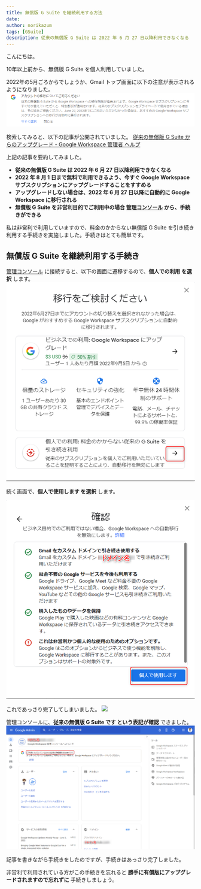 ```yaml
---
title: 無償版 G Suite を継続利用する方法
date: 
author: norikazum
tags: [GSuite]
description: 従来の無償版 G Suite は 2022 年 6 月 27 日以降利用できなくなる
---
```


こんにちは。

10年以上前から、無償版 G Suite を個人利用していました。

2022年の5月ごろからでしょうか、Gmail トップ画面に以下の注意が表示されるようになりました。
![](images/2022-06-05_21h22_09.png)

検索してみると、以下の記事が公開されていました。
[従来の無償版 G Suite からのアップグレード - Google Workspace 管理者 ヘルプ](https://support.google.com/a/answer/60217)

上記の記事を要約してみました。
- **従来の無償版 G Suite は 2022 年 6 月 27 日以降利用できなくなる**
- **2022 年 8 月 1 日まで無料で利用できるよう、今すぐ Google Workspace サブスクリプションにアップグレードすることをすすめる**
- **アップグレードしない場合は、2022 年 6 月 27 日以降に自動的に Google Workspace に移行される**
- **無償版 G Suite を非営利目的でご利用中の場合 [管理コンソール](https://admin.google.com/?utm_source=helpcenter) から、手続きができる**

私は非営利で利用していますので、料金のかからない無償版 G Suite を引き続き利用する手続きを実施しました。手続きはとても簡単です。

## 無償版 G Suite を継続利用する手続き

[管理コンソール](https://admin.google.com/?utm_source=helpcenter) に接続すると、以下の画面に遷移するので、**個人での利用 を選択** します。
![](images/2022-06-05_22h24_20.png)

続く画面で、**個人で使用します を選択** します。

![](images/2022-06-05_22h26_21.png)

これであっさり完了してしまいました。
![](images/2022-06-05_22h27_49.png)

管理コンソールに、**従来の無償版 G Suite です という表記が確認** できました。
![](images/2022-06-05_22h29_04.png)

記事を書きながら手続きをしたのですが、手続きはあっさり完了しました。

非営利で利用されている方がこの手続きを忘れると **勝手に有償版にアップグレードされますので忘れずに** 手続きしましょう。
